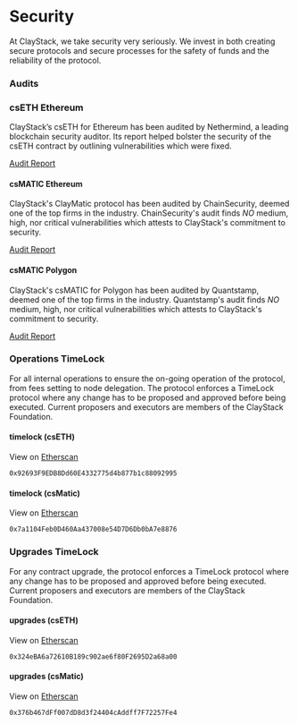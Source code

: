 # Security

At ClayStack, we take security very seriously. We invest in both creating secure protocols and secure processes for the safety of funds and the reliability of the protocol.

### Audits

### csETH Ethereum

ClayStack’s csETH for Ethereum has been audited by Nethermind, a leading blockchain security auditor. Its report helped bolster the security of the csETH contract by outlining vulnerabilities which were fixed.

[Audit Report](https://github.com/NethermindEth/PublicAuditReports/blob/main/NM0117-FINAL\_CLAYSTACK.pdf)

#### csMATIC Ethereum

ClayStack's ClayMatic protocol has been audited by ChainSecurity, deemed one of the top firms in the industry. ChainSecurity's audit finds _NO_ medium, high, nor critical vulnerabilities which attests to ClayStack's commitment to security.

[Audit Report](https://chainsecurity.com/security-audit/claystack-matic/)

#### csMATIC Polygon

ClayStack's csMATIC for Polygon has been audited by Quantstamp, deemed one of the top firms in the industry. Quantstamp's audit finds _NO_ medium, high, nor critical vulnerabilities which attests to ClayStack's commitment to security.

[Audit Report](https://certificate.quantstamp.com/full/cs-matic-liquid-staking-on-polygon-clay-stack.pdf)

### Operations TimeLock

For all internal operations to ensure the on-going operation of the protocol, from fees setting to node delegation. The protocol enforces a TimeLock protocol where any change has to be proposed and approved before being executed. Current proposers and executors are members of the ClayStack Foundation.

#### timelock (csETH)

View on [Etherscan](https://etherscan.io/address/0x92693F9EDB8Dd60E4332775d4b877b1c88092995)

```
0x92693F9EDB8Dd60E4332775d4b877b1c88092995
```

#### timelock (csMatic)

View on [Etherscan](https://etherscan.io/address/0x7a1104Feb0D460Aa437008e54D7D6Db0bA7e8876)

```
0x7a1104Feb0D460Aa437008e54D7D6Db0bA7e8876
```

### Upgrades TimeLock

For any contract upgrade, the protocol enforces a TimeLock protocol where any change has to be proposed and approved before being executed. Current proposers and executors are members of the ClayStack Foundation.

#### upgrades (csETH)

View on [Etherscan](https://etherscan.io/address/0x324eBA6a72610B189c902ae6f80F2695D2a68a00)

```
0x324eBA6a72610B189c902ae6f80F2695D2a68a00
```

#### upgrades (csMatic)

View on [Etherscan](https://etherscan.io/address/0x376b467dFf007dD8d3f24404cAddff7F72257Fe4)

```
0x376b467dFf007dD8d3f24404cAddff7F72257Fe4
```
